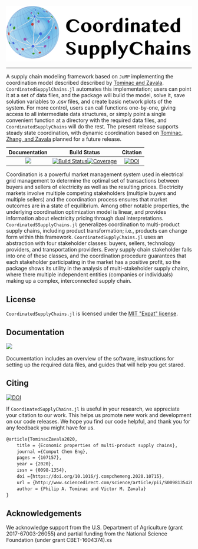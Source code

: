 ![Logo](CSCLogo.png)

---

A supply chain modeling framework based on `JuMP` implementing the coordination model described described by [Tominac and Zavala](https://doi.org/10.1016/j.compchemeng.2020.107157). `CoordinatedSuppylChains.jl` automates this implementation; users can point it at a set of data files, and the package will build the model, solve it, save solution variables to .csv files, and create basic network plots of the system. For more control, users can call functions one-by-one, giving access to all intermediate data structures, or simply point a single convenient function at a directory with the required data files, and `CoordinatedSupplyChains` will do the rest. The present release supports steady state coordination, with dynamic coordination based on [Tominac, Zhang, and Zavala](https://arxiv.org/abs/2106.13836) planned for a future release.

| **Documentation**                                                               | **Build Status**                                                                                | **Citation** |
|:-------------------------------------------------------------------------------:|:-----------------------------------------------------------------------------------------------:|:--------------------------------------:|
|[![](https://img.shields.io/badge/docs-dev-blue.svg)](https://tominapa.github.io/CoordinatedSupplyChains.jl/dev)|[![Build Status](https://github.com/Tominapa/CoordinatedSupplyChains.jl/workflows/CI/badge.svg)](https://github.com/Tominapa/CoordinatedSupplyChains.jl/actions)[![Coverage](https://codecov.io/gh/Tominapa/CoordinatedSupplyChains.jl/branch/master/graph/badge.svg)](https://codecov.io/gh/Tominapa/CoordinatedSupplyChains.jl)|[![DOI](https://img.shields.io/badge/DOI-Elsevier-orange)](https://doi.org/10.1016/j.compchemeng.2020.107157)|

Coordination is a powerful market management system used in electrical grid management to determine the optimal set of transactions between buyers and sellers of electricity as well as the resulting prices. Electricity markets involve multiple competing stakeholders (multiple buyers and multiple sellers) and the coordination process ensures that market outcomes are in a state of equilibrium. Among other notable properties, the underlying coordination optimization model is linear, and provides information about electricity pricing through dual interpretations. `CoordinatedSSupplyChains.jl` generalizes coordination to multi-product supply chains, including product transformation; i.e., products can change form within this framework. `CoordinatedSupplyChains.jl` uses an abstraction with four stakeholder classes: buyers, sellers, technology providers, and transportation providers. Every supply chain stakeholder falls into one of these classes, and the coordination procedure guarantees that each stakeholder participating in the market has a positive profit, so the package shows its utility in the analysis of multi-stakeholder supply chains, where there multiple independent entities (companies or individuals) making up a complex, interconnected supply chain.

## License
`CoordinatedSupplyChains.jl` is licensed under the [MIT "Expat" license](./LICENSE).

## Documentation

[![](https://img.shields.io/badge/docs-dev-blue.svg)](https://tominapa.github.io/CoordinatedSupplyChains.jl/dev)

Documentation includes an overview of the software, instructions for setting up the required data files, and guides that will help you get stared.

## Citing
[![DOI](https://img.shields.io/badge/DOI-Elsevier-orange)](https://doi.org/10.1016/j.compchemeng.2020.107157)

If `CoordinatedSupplyChains.jl` is useful in your research, we appreciate your citation to our work. This helps us promote new work and development on our code releases. We hope you find our code helpful, and thank you for any feedback you might have for us.

```latex
@article{TominacZavala2020,
	title = {Economic properties of multi-product supply chains},
	journal ={Comput Chem Eng},
	pages = {107157},
	year = {2020},
	issn = {0098-1354},
	doi ={https://doi.org/10.1016/j.compchemeng.2020.10715},
	url = {http://www.sciencedirect.com/science/article/pii/S0098135420305810},
	author = {Philip A. Tominac and Victor M. Zavala}
}
```

## Acknowledgements

We acknowledge support from the U.S. Department of Agriculture (grant 2017-67003-26055) and partial funding from the National Science Foundation (under grant CBET-1604374).xs